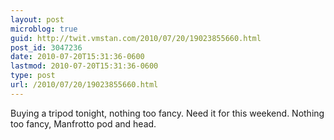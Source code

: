 ```yaml
---
layout: post
microblog: true
guid: http://twit.vmstan.com/2010/07/20/19023855660.html
post_id: 3047236
date: 2010-07-20T15:31:36-0600
lastmod: 2010-07-20T15:31:36-0600
type: post
url: /2010/07/20/19023855660.html
---
```

Buying a tripod tonight, nothing too fancy. Need it for this weekend. Nothing too fancy, Manfrotto pod and head.
